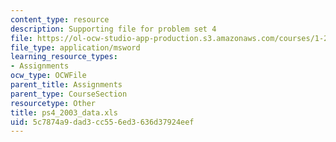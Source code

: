 ```yaml
---
content_type: resource
description: Supporting file for problem set 4
file: https://ol-ocw-studio-app-production.s3.amazonaws.com/courses/1-224j-carrier-systems-fall-2003/5c7874a9dad3cc556ed3636d37924eef_ps4_2003_data.xls
file_type: application/msword
learning_resource_types:
- Assignments
ocw_type: OCWFile
parent_title: Assignments
parent_type: CourseSection
resourcetype: Other
title: ps4_2003_data.xls
uid: 5c7874a9-dad3-cc55-6ed3-636d37924eef
---
```

